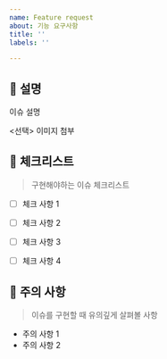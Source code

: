 ```yaml
---
name: Feature request
about: 기능 요구사항
title: ''
labels: ''

---
```


## 💁 설명

이슈 설명

<선택> 이미지 첨부



## 📑 체크리스트

> 구현해야하는 이슈 체크리스트

- [ ] 체크 사항 1
- [ ] 체크 사항 2
- [ ] 체크 사항 3
- [ ] 체크 사항 4



## 🚧 주의 사항

> 이슈를 구현할 때 유의깊게 살펴볼 사항

- 주의 사항 1
- 주의 사항 2
